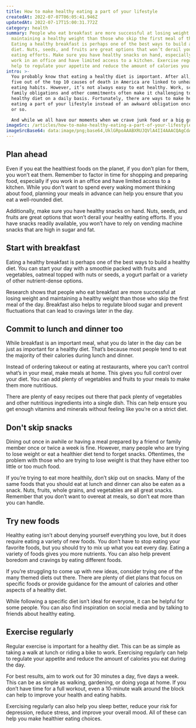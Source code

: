 ```yaml
---
title: How to make healthy eating a part of your lifestyle
createdAt: 2022-07-07T06:05:41.946Z
updatedAt: 2022-07-17T15:00:31.772Z
category: health
summary: People who eat breakfast are more successful at losing weight and
  maintaining a healthy weight than those who skip the first meal of the day.
  Eating a healthy breakfast is perhaps one of the best ways to build a healthy
  diet. Nuts, seeds, and fruits are great options that won’t derail your healthy
  eating efforts. Make sure you have healthy snacks on hand, especially if you
  work in an office and have limited access to a kitchen. Exercise regularly can
  help to regulate your appetite and reduce the amount of calories you eat.
intro: >-
  You probably know that eating a healthy diet is important. After all,
  five out of the top 10 causes of death in America are linked to unhealthy
  eating habits. However, it’s not always easy to eat healthy. Work, school,
  family obligations and other commitments often make it challenging to follow a
  healthy diet on a daily basis. Fortunately, there are ways to make healthy
  eating a part of your lifestyle instead of an awkward obligation once a week
  or so. 

  And while we all have our moments when we crave junk food or a big greasy meal after a stressful day, making healthy eating a part of your everyday life can have profound benefits. A balanced diet filled with lots of fruits and vegetables lowers risk for almost every disease and helps you feel better mentally and physically. Follow these tips to help you integrate healthy eating into your daily routine as seamlessly as possible.
imageSrc: /articles/how-to-make-healthy-eating-a-part-of-your-lifestyle.png
imageSrcBase64: data:image/png;base64,UklGRpoAAABXRUJQVlA4II4AAACQAgCdASoKAAoAAUAmJZACdAaYtmq9pb2OiashtAD++uVam9DXrM0bpgl7KezRAHC88kW+sJ6j2+KjSe9wgP2VSIsBIUT+6zcv89ZCVX3i8DWrozxbR3/kCH38Aal8v2yzVLVH7ED8B43a+vMoeoHfTWvC2yGRZ+vYvnmu9zuk76HMoLNwZUmMhRXq2SAA
---
```


## Plan ahead

Even if you eat the healthiest foods on the planet, if you don’t plan for them, you won’t eat them. Remember to factor in time for shopping and preparing food, especially if you work in an office and have limited access to a kitchen. While you don’t want to spend every waking moment thinking about food, planning your meals in advance can help you ensure that you eat a well-rounded diet. 

Additionally, make sure you have healthy snacks on hand. Nuts, seeds, and fruits are great options that won’t derail your healthy eating efforts. If you have snacks readily available, you won’t have to rely on vending machine snacks that are high in sugar and fat.

## Start with breakfast

Eating a healthy breakfast is perhaps one of the best ways to build a healthy diet. You can start your day with a smoothie packed with fruits and vegetables, oatmeal topped with nuts or seeds, a yogurt parfait or a variety of other nutrient-dense options. 

Research shows that people who eat breakfast are more successful at losing weight and maintaining a healthy weight than those who skip the first meal of the day. Breakfast also helps to regulate blood sugar and prevent fluctuations that can lead to cravings later in the day.

## Commit to lunch and dinner too

While breakfast is an important meal, what you do later in the day can be just as important for a healthy diet. That’s because most people tend to eat the majority of their calories during lunch and dinner. 

Instead of ordering takeout or eating at restaurants, where you can’t control what’s in your meal, make meals at home. This gives you full control over your diet. You can add plenty of vegetables and fruits to your meals to make them more nutritious. 

There are plenty of easy recipes out there that pack plenty of vegetables and other nutritious ingredients into a single dish. This can help ensure you get enough vitamins and minerals without feeling like you’re on a strict diet.

## Don't skip snacks

Dining out once in awhile or having a meal prepared by a friend or family member once or twice a week is fine. However, many people who are trying to lose weight or eat a healthier diet tend to forget snacks. Oftentimes, the problem with those who are trying to lose weight is that they have either too little or too much food.

If you’re trying to eat more healthily, don’t skip out on snacks. Many of the same foods that you should eat at lunch and dinner can also be eaten as a snack. Nuts, fruits, whole grains, and vegetables are all great snacks. Remember that you don’t want to overeat at meals, so don’t eat more than you can handle.

## Try new foods

Healthy eating isn’t about denying yourself everything you love, but it does require eating a variety of new foods. You don’t have to stop eating your favorite foods, but you should try to mix up what you eat every day. Eating a variety of foods gives you more nutrients. You can also help prevent boredom and cravings by eating different foods.

If you’re struggling to come up with new ideas, consider trying one of the many themed diets out there. There are plenty of diet plans that focus on specific foods or provide guidance for the amount of calories and other aspects of a healthy diet. 

While following a specific diet isn’t ideal for everyone, it can be helpful for some people. You can also find inspiration on social media and by talking to friends about healthy eating.

## Exercise regularly

Regular exercise is important for a healthy diet. This can be as simple as taking a walk at lunch or riding a bike to work. Exercising regularly can help to regulate your appetite and reduce the amount of calories you eat during the day. 

For best results, aim to work out for 30 minutes a day, five days a week. This can be as simple as walking, gardening, or doing yoga at home. If you don’t have time for a full workout, even a 10-minute walk around the block can help to improve your health and eating habits. 

Exercising regularly can also help you sleep better, reduce your risk for depression, reduce stress, and improve your overall mood. All of these can help you make healthier eating choices.
